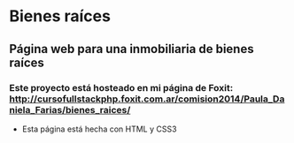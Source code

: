 # Bienes raíces

## Página web para una inmobiliaria de bienes raíces

### Este proyecto está hosteado en mi página de Foxit: http://cursofullstackphp.foxit.com.ar/comision2014/Paula_Daniela_Farias/bienes_raices/

- Esta página está hecha con HTML y CSS3
